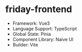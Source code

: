 # friday-frontend

- Framework: Vue3
- Language Support: TypeScript
- Global State: Pinia
- Component Library: Naive UI
- Builder: Vite
